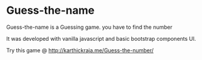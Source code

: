 # Guess-the-name
Guess-the-name is a Guessing game. you have to find the number

It was developed with vanilla javascript and basic bootstrap components UI.

Try this game @  http://karthickraja.me/Guess-the-number/
